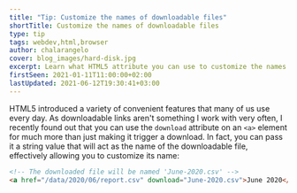 ```yaml
---
title: "Tip: Customize the names of downloadable files"
shortTitle: Customize the names of downloadable files
type: tip
tags: webdev,html,browser
author: chalarangelo
cover: blog_images/hard-disk.jpg
excerpt: Learn what HTML5 attribute you can use to customize the names of your downloadable files with this quick tip.
firstSeen: 2021-01-11T11:00:00+02:00
lastUpdated: 2021-06-12T19:30:41+03:00
---
```


HTML5 introduced a variety of convenient features that many of us use every day. As downloadable links aren't something I work with very often, I recently found out that you can use the `download` attribute on an `<a>` element for much more than just making it trigger a download. In fact, you can pass it a string value that will act as the name of the downloadable file, effectively allowing you to customize its name:

```html
<!-- The downloaded file will be named 'June-2020.csv' -->
<a href="/data/2020/06/report.csv" download="June-2020.csv">June 2020</a>
```
